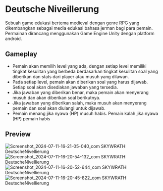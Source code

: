 # Deutsche Niveillerung

Sebuah game edukasi bertema medieval dengan genre RPG yang dikembangkan sebagai media edukasi bahasa jerman bagi para pemain. Permainan dirancang menggunakan Game Engine Unity dengan platform android.

## Gameplay

- Pemain akan memilih level yang ada, dengan setiap level memiliki tingkat kesulitan yang berbeda berdasarkan tingkat kesulitan soal yang diberikan dan stats dari player atau musuh yang dilawan.
- Pada setiap level, pemain akan diberikan soal yang harus dijawab. Setiap soal akan disediakan jawaban yang tersedia.
- Jika jawaban yang diberikan benar, maka pemain akan menyerang musuh dan akan diberikan soal berikutnya.
- Jika jawaban yang diberikan salah, maka musuh akan menyerang pemain dan soal akan diulangi untuk dijawab.
- Pemain menang jika nyawa (HP) musuh habis. Pemain kalah jika nyawa (HP) pemain habis

## Preview

![Screenshot_2024-07-11-16-21-05-040_com SKYWRATH DeutscheNivellierung](https://github.com/user-attachments/assets/c20d1cd5-3c39-4b47-a8c9-8a2953ba23a4)
![Screenshot_2024-07-11-16-20-54-132_com SKYWRATH DeutscheNivellierung](https://github.com/user-attachments/assets/96e3b182-98f3-40b4-b135-38f3c5e781b1)
![Screenshot_2024-07-11-16-20-52-644_com SKYWRATH DeutscheNivellierung](https://github.com/user-attachments/assets/7dbb0365-e1a5-43a7-beb7-8c9925d4f9e3)
![Screenshot_2024-07-11-16-20-45-822_com SKYWRATH DeutscheNivellierung](https://github.com/user-attachments/assets/97d41755-c6ed-4971-96c2-978fd9bd87eb)

